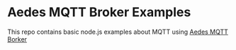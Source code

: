 # Aedes MQTT Broker Examples
This repo contains basic node.js examples about MQTT using [Aedes MQTT Borker](https://github.com/mcollina/aedes)
